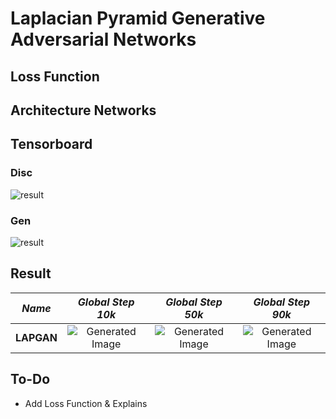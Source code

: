 # Laplacian Pyramid Generative Adversarial Networks

## Loss Function


## Architecture Networks


## Tensorboard

### Disc

![result](https://github.com/kozistr/Awesome-GANs/blob/master/LAPGAN/lapgan_d_tb.png)

### Gen

![result](https://github.com/kozistr/Awesome-GANs/blob/master/LAPGAN/lapgan_g_tb.png)

## Result

*Name* | *Global Step 10k* | *Global Step 50k* | *Global Step 90k*
:---: | :---: | :---: | :---:
**LAPGAN**    | ![Generated Image](https://github.com/kozistr/Awesome-GANs/blob/master/LAPGAN/gen_img/train_32_10000.png) | ![Generated Image](https://github.com/kozistr/Awesome-GANs/blob/master/LAPGAN/gen_img/train_160_50000.png) | ![Generated Image](https://github.com/kozistr/Awesome-GANs/blob/master/LAPGAN/gen_img/train_288_90000.png)

## To-Do
* Add Loss Function & Explains
